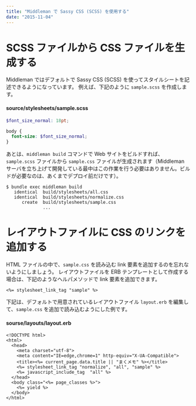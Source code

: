 ```yaml
---
title: "Middleman で Sassy CSS (SCSS) を使用する"
date: "2015-11-04"
---
```


SCSS ファイルから CSS ファイルを生成する
====
Middleman ではデフォルトで Sassy CSS (SCSS) を使ってスタイルシートを記述できるようになっています。
例えば、下記のように `sample.scss` を作成します。

#### source/stylesheets/sample.scss
```scss
$font_size_normal: 18pt;

body {
  font-size: $font_size_normal;
}
```

あとは、`middleman build` コマンドで Web サイトをビルドすれば、`sample.scss` ファイルから `sample.css` ファイルが生成されます（Middleman サーバを立ち上げて開発している最中はこの作業を行う必要はありません。ビルドが必要なのは、あくまでデプロイ前だけです）。

```
$ bundle exec middleman build
   identical  build/stylesheets/all.css
   identical  build/stylesheets/normalize.css
      create  build/stylesheets/sample.css
              ...
```

レイアウトファイルに CSS のリンクを追加する
====
HTML ファイルの中で、`sample.css` を読み込む link 要素を追加するのを忘れないようにしましょう。
レイアウトファイルを ERB テンプレートとして作成する場合は、下記のようなヘルパメソッドで link 要素を追加できます。

```erb
<%= stylesheet_link_tag "sample" %>
```

下記は、デフォルトで用意されているレイアウトファイル `layout.erb` を編集して、`sample.css` を追加で読み込むようにした例です。

#### sourse/layouts/layout.erb
```erb
<!DOCTYPE html>
<html>
  <head>
    <meta charset="utf-8">
    <meta content="IE=edge,chrome=1" http-equiv="X-UA-Compatible">
    <title><%= current_page.data.title || "まくメモ" %></title>
    <%= stylesheet_link_tag "normalize", "all", "sample" %>
    <%= javascript_include_tag  "all" %>
  </head>
  <body class="<%= page_classes %>">
    <%= yield %>
  </body>
</html>
```
